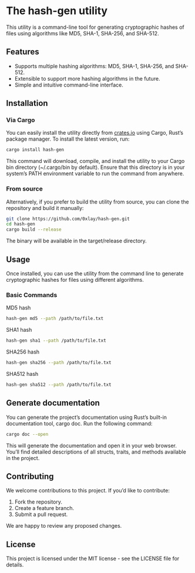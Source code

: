 # The hash-gen utility

This utility is a command-line tool for generating cryptographic hashes of files using algorithms like MD5, SHA-1, SHA-256, and SHA-512.

## Features

- Supports multiple hashing algorithms: MD5, SHA-1, SHA-256, and SHA-512.
- Extensible to support more hashing algorithms in the future.
- Simple and intuitive command-line interface.

## Installation

### Via Cargo

You can easily install the utility directly from [crates.io](https://crates.io) using Cargo, Rust’s package manager. To install the latest version, run:
```bash
cargo install hash-gen
```
This command will download, compile, and install the utility to your Cargo bin directory (~/.cargo/bin by default). Ensure that this directory is in your system’s PATH environment variable to run the command from anywhere.

### From source

Alternatively, if you prefer to build the utility from source, you can clone the repository and build it manually:
```bash
git clone https://github.com/0xlay/hash-gen.git
cd hash-gen
cargo build --release
```
The binary will be available in the target/release directory.

## Usage
Once installed, you can use the utility from the command line to generate cryptographic hashes for files using different algorithms.

### Basic Commands

MD5 hash
```bash
hash-gen md5 --path /path/to/file.txt
```
SHA1 hash
```bash
hash-gen sha1 --path /path/to/file.txt
```
SHA256 hash
```bash
hash-gen sha256 --path /path/to/file.txt
```
SHA512 hash
```bash
hash-gen sha512 --path /path/to/file.txt
```

## Generate documentation
You can generate the project’s documentation using Rust’s built-in documentation tool, cargo doc. Run the following command:
```bash
cargo doc --open
```
This will generate the documentation and open it in your web browser. You’ll find detailed descriptions of all structs, traits, and methods available in the project.

## Contributing

We welcome contributions to this project. If you’d like to contribute:
1. Fork the repository.
2. Create a feature branch.
3. Submit a pull request.

We are happy to review any proposed changes.

## License

This project is licensed under the MIT license - see the LICENSE file for details.
